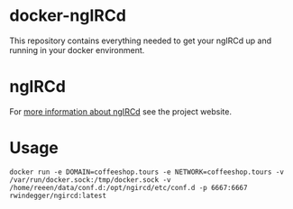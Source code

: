 # docker-ngIRCd
This repository contains everything needed to get your ngIRCd up and running in your docker environment.

# ngIRCd
For [more information about ngIRCd](https://ngircd.barton.de/) see the project website.

# Usage
```docker run -e DOMAIN=coffeeshop.tours -e NETWORK=coffeeshop.tours -v /var/run/docker.sock:/tmp/docker.sock -v /home/reeen/data/conf.d:/opt/ngircd/etc/conf.d -p 6667:6667 rwindegger/ngircd:latest```